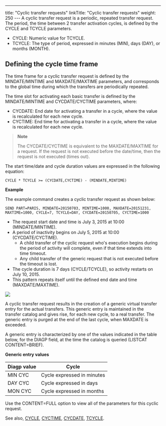 ---
title: "Cyclic  transfer requests"
linkTitle: "Cyclic transfer requests"
weight: 250
--- A cyclic transfer
request is a periodic, repeated transfer request. The period, the time
between 2 transfer activation cycles, is defined by the CYCLE and TCYCLE parameters.

- CYCLE: Numeric value for TCYCLE.
- TCYCLE: The type of period, expressed in minutes (MIN), days (DAY), or months (MONTH).

## Defining the cycle time frame

The time frame for a cyclic transfer request is defined by the MINDATE/MINTIME
and MAXDATE/MAXTIME parameters, and corresponds to the global time during
which the transfers are periodically repeated.

The time slot for activating each basic transfer is defined by the MINDATE/MINTIME
and CYCDATE/CYCTIME parameters, where:

- CYCDATE: End date for activating
    a transfer in a cycle, where the value is recalculated for each new cycle.
- CYCTIME: End time for activating a transfer in a cycle, where the value is recalculated for each new cycle.

> **Note**
>
> The CYCDATE/CYCTIME is equivalent to the MAXDATE/MAXTIME for a request. If the request is not executed before the date/time, then the request is not executed (times out).

The start time/date and cycle duration
values are expressed in the following equation:

`CYCLE * TCYCLE >= (CYCDATE,CYCTIME) - (MINDATE,MINTIME)`

**Example**

The example command creates a cyclic transfer request as shown below:

```
SEND PART=PARIS, MINDATE=20150703, MINTIME=1000, MAXDATE=20151231, MAXTIME=1000, CYCLE=7, TCYCLE=DAY, CYCDATE=20150705, CYCTIME=1000
```

- The request start date and time is July 3, 2015 at 10:00 (MINDATE/MINTIME).
- A period of inactivity begins on July 5, 2015 at 10:00 (CYCDATE/CYCTIME).
    - A child transfer of the cyclic request who's execution begins during the period of activity will complete, even if that time extends into time timeout.
    - Any child transfer of the generic request that is not executed before the timeout is lost.
- The cycle duration is 7 days (CYCLE/TCYCLE), so activity restarts on July 10, 2015.
- This pattern repeats itself until the defined end date and time (MAXDATE/MAXTIME).

![](/Images/TransferCFT/new_cyclic_example.png)

A cyclic transfer request results in the creation of a generic virtual
transfer entry for the actual transfers. This generic entry is maintained in the
transfer catalog and gives rise, for each new cycle, to a real transfer. The generic entry is purged at the end of the last
cycle, when MAXDATE is exceeded.

A generic entry is characterized by
one of the values indicated in the table below, for the DIAGP field, at
the time the catalog is queried (LISTCAT CONTENT=BRIEF).

******Generic entry values******

| Diagp value  | Cycle  |
| --- | --- |
| MIN CYC  | Cycle expressed in minutes  |
| DAY CYC  | Cycle expressed in days  |
| MON CYC  | Cycle expressed in months  |

Use the CONTENT=FULL option to view all of the parameters for this cyclic
request.

See also, [CYCLE](../../../c_intro_userinterfaces/command_summary/parameter_intro/cycle), [CYCTIME](../../../c_intro_userinterfaces/command_summary/parameter_intro/cyctime), [CYCDATE](../../../c_intro_userinterfaces/command_summary/parameter_intro/cycdate), [TCYCLE](../../../c_intro_userinterfaces/command_summary/parameter_intro/tcycle).
